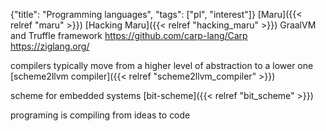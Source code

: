 {"title": "Programming languages", "tags": ["pl", "interest"]}
[Maru]({{< relref "maru" >}}) [Hacking Maru]({{< relref "hacking_maru" >}})
GraalVM and Truffle framework
https://github.com/carp-lang/Carp
https://ziglang.org/

compilers typically move from a higher level of abstraction to a lower one
  [scheme2llvm compiler]({{< relref "scheme2llvm_compiler" >}})

scheme for embedded systems
  [bit-scheme]({{< relref "bit_scheme" >}})

programing is compiling from ideas to code

